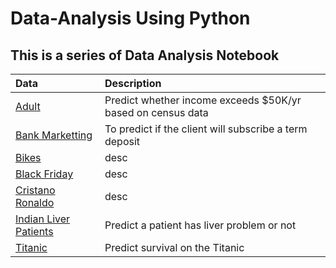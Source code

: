# Data-Analysis Using Python

## This is a series of Data Analysis Notebook


| Data | Description|
|:----|:----|
| [Adult](https://github.com/skj092/Python_Data-Analysis/blob/master/Adult/adult.ipynb)|Predict whether income exceeds $50K/yr based on census data|
|[Bank Marketting](https://github.com/skj092/Python_Data-Analysis/blob/master/BankMarketting/bank.ipynb)|To predict if the client will subscribe a term deposit|
|[Bikes](https://github.com/skj092/Python_Data-Analysis/blob/master/bikes/bikes.ipynb)|desc|
|[Black Friday](https://github.com/skj092/Python_Data-Analysis/blob/master/black_friday/black%20friday%20prediction.ipynb)|desc|
|[Cristano Ronaldo](https://github.com/skj092/Python_Data-Analysis/blob/master/Cristiano_Ronaldo/CristianoRonaldo.ipynb)|desc|
|[Indian Liver Patients](https://github.com/skj092/Python_Data-Analysis/blob/master/ILPD/liver_patient.ipynb)|Predict a patient has liver problem or not|
|[Titanic](https://github.com/skj092/Python_Data-Analysis/blob/master/Titanic/titanic.ipynb)|Predict survival on the Titanic|